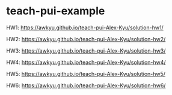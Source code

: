 # teach-pui-example

HW1: https://awkyu.github.io/teach-pui-Alex-Kyu/solution-hw1/

HW2: https://awkyu.github.io/teach-pui-Alex-Kyu/solution-hw2/

HW3: https://awkyu.github.io/teach-pui-Alex-Kyu/solution-hw3/

HW4: https://awkyu.github.io/teach-pui-Alex-Kyu/solution-hw4/

HW5: https://awkyu.github.io/teach-pui-Alex-Kyu/solution-hw5/

HW6: https://awkyu.github.io/teach-pui-Alex-Kyu/solution-hw6/